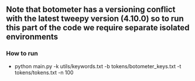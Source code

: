 ## Note that botometer has a versioning conflict with the latest tweepy version (4.10.0) so to run this part of the code we require separate isolated environments

### How to run
- python main.py -k utils/keywords.txt -b tokens/botometer_keys.txt -t tokens/tokens.txt -n 100
